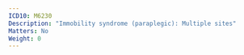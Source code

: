 ```yaml
---
ICD10: M6230
Description: "Immobility syndrome (paraplegic): Multiple sites"
Matters: No
Weight: 0
---
```

